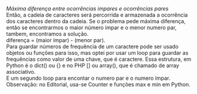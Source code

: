 *Máxima diferença entre ocorrências impares e ocorrências pares*
<br>
Então, a cadeia de caracteres será percorrida e armazenada a ocorrência dos caracteres dentro da cadeia.
Se o problema pede máxima diferença, então se encontrarmos o maior número impar e o menor numero par, tambem, encontramos a solução.
<br>
diferença = (maior ímpar) - (menor par).
<br>
Para guardar números de frequência de um caractere pode ser usado objetos ou funções para isso, mas optei por usar um loop para guardar as frequências como valor de uma chave, que é caractere.
Essa estrutura, em Python é o dict() ou {} e no PHP [] ou array(), que é chamado de array associativo.
<br>
E um segundo loop para encontar o numero par e o numero ímpar.
<br>
Observação: no Editorial, usa-se Counter e funções max e min em Python.
